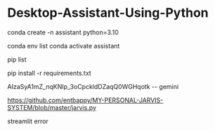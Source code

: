 # Desktop-Assistant-Using-Python

conda create -n assistant python=3.10

conda env list
conda activate assistant

pip list


pip install -r requirements.txt


AIzaSyA1mZ_nqKNIp_3oCpckldDZaqQ0WGHqotk    -- gemini

https://github.com/entbappy/MY-PERSONAL-JARVIS-SYSTEM/blob/master/jarvis.py
 

 streamlit error